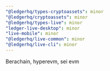 ```yaml
---
"@ledgerhq/types-cryptoassets": minor
"@ledgerhq/cryptoassets": minor
"@ledgerhq/types-live": minor
"ledger-live-desktop": minor
"live-mobile": minor
"@ledgerhq/live-common": minor
"@ledgerhq/live-cli": minor
---
```


Berachain, hyperevm, sei evm
